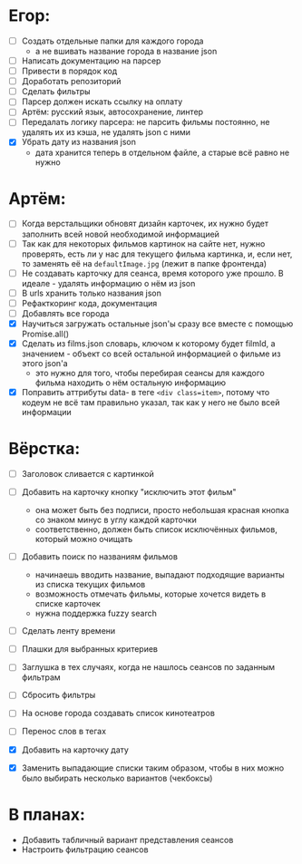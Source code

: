 # Егор:
- [ ] Создать отдельные папки для каждого города
    - а не вшивать название города в название json
- [ ] Написать документацию на парсер
- [ ] Привести в порядок код
- [ ] Доработать репозиторий
- [ ] Сделать фильтры
- [ ] Парсер должен искать ссылку на оплату
- [ ] Артём: русский язык, автосохранение, линтер
- [ ] Передалать логику парсера: не парсить фильмы постоянно, не удалять их из кэша, не удалять json с ними
- [x] Убрать дату из названия json
    - дата хранится теперь в отдельном файле, а старые всё равно не нужно

# Артём:
- [ ] Когда верстальщики обновят дизайн карточек, их нужно будет заполнить всей новой необходимой информацией
- [ ] Так как для некоторых фильмов картинок на сайте нет, нужно проверять, есть ли у нас для текущего фильма картинка, и, если нет, то заменять её на `defaultImage.jpg` (лежит в папке фронтенда)
- [ ] Не создавать карточку для сеанса, время которого уже прошло. В идеале - удалять информацию о нём из json
- [ ] В urls хранить только названия json
- [ ] Рефакткоринг кода, документация
- [ ] Добавлять все города
- [x] Научиться загружать остальные json'ы сразу все вместе с помощью Promise.all()
- [x] Сделать из films.json словарь, ключом к которому будет filmId, а значением - объект со всей остальной информацией о фильме из этого json'а
    - это нужно для того, чтобы перебирая сеансы для каждого фильма находить о нём остальную информацию
- [x] Поправить аттрибуты data- в теге `<div class=item>`, потому что кодеум не всё там правильно указал, так как у него не было всей информации

# Вёрстка:
- [ ] Заголовок сливается с картинкой
- [ ] Добавить на карточку кнопку "исключить этот фильм"
    - она может быть без подписи, просто небольшая красная кнопка со знаком минус в углу каждой карточки
    - соответственно, должен быть список исключённых фильмов, который можно очищать
- [ ] Добавить поиск по названиям фильмов
    - начинаешь вводить название, выпадают подходящие варианты из списка текущих фильмов
    - возможность отмечать фильмы, которые хочется видеть в списке карточек
    - нужна поддержка fuzzy search
- [ ] Сделать ленту времени
- [ ] Плашки для выбранных критериев
- [ ] Заглушка в тех случаях, когда не нашлось сеансов по заданным фильтрам
- [ ] Сбросить фильтры
- [ ] На основе города создавать список кинотеатров
- [ ] Перенос слов в тегах
- [x] Добавить на карточку дату
- [x] Заменить выпадающие списки таким образом, чтобы в них можно было выбирать несколько вариантов (чекбоксы)


# В планах:
- Добавить табличный вариант представления сеансов
- Настроить фильтрацию сеансов